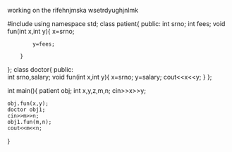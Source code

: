 working on the rifehnjmska
wsetrdyughjnlmk

#include<iostream>
using namespace std;
class patient{
	public:
		int srno;
		int fees;
		void fun(int x,int y){
			x=srno;
			
			y=fees;
			
		}
	
	
};
class doctor{
	public:		
		int srno,salary;
		void fun(int x,int y){
			x=srno;
			y=salary;
			cout<<x<<y;
		}
};

int main(){
	patient obj;
	int x,y,z,m,n;
	cin>>x>>y;
	
	obj.fun(x,y);
	doctor obj1;
	cin>>m>>n;
	obj1.fun(m,n);
	cout<<m<<n;
	
}